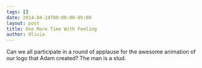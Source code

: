 ```yaml
---
tags: []
date: 2014-04-24T00:00:00-05:00
layout: post
title: One More Time With Feeling
author: Olivia
---
```


Can we all participate in a round of applause for the awesome animation of our logo that Adam created? The man is a stud.
